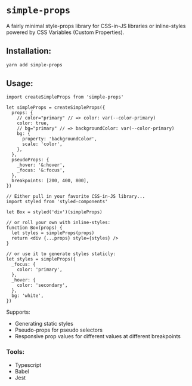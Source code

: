 # `simple-props`

A fairly minimal style-props library for CSS-in-JS libraries or inline-styles
powered by CSS Variables (Custom Properties).

## Installation:

```sh
yarn add simple-props
```

## Usage:

```tsx
import createSimpleProps from 'simple-props'

let simpleProps = createSimpleProps({
  props: {
    // color="primary" // => color: var(--color-primary)
    color: true,
    // bg="primary" // => backgroundColor: var(--color-primary)
    bg: {
      property: 'backgroundColor',
      scale: 'color',
    },
  },
  pseudoProps: {
    _hover: '&:hover',
    _focus: '&:focus',
  },
  breakpoints: [200, 400, 800],
})

// Either pull in your favorite CSS-in-JS library...
import styled from 'styled-components'

let Box = styled('div')(simpleProps)

// or roll your own with inline-styles:
function Box(props) {
  let styles = simpleProps(props)
  return <div {...props} style={styles} />
}

// or use it to generate styles staticly:
let styles = simpleProps({
  _focus: {
    color: 'primary',
  },
  _hover: {
    color: 'secondary',
  },
  bg: 'white',
})
```

Supports:

- Generating static styles
- Pseudo-props for pseudo selectors
- Responsive prop values for different values at different breakpoints

### Tools:

- Typescript
- Babel
- Jest

